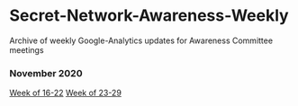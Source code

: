 # Secret-Network-Awareness-Weekly
Archive of weekly Google-Analytics updates for Awareness Committee meetings

### November 2020
[Week of 16-22](https://docs.google.com/presentation/d/1yy38QKeSLLQiW1Q8c9vNwQtK3GzXvJFp9xfsTvAfGgg/edit?usp=sharing)
[Week of 23-29](https://docs.google.com/presentation/d/1v9Ut1zSIIoMZrNPzlVICGHsvDATZNhQwdYVYhWoZDkk/edit?usp=sharing)


